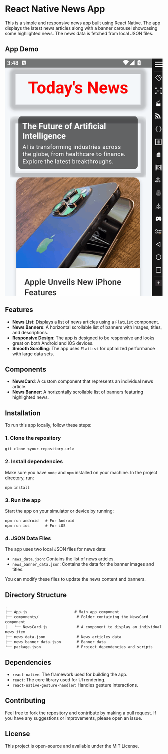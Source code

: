 React Native News App
=====================

This is a simple and responsive news app built using React Native. The app displays the latest news articles along with a banner carousel showcasing some highlighted news. The news data is fetched from local JSON files.

App Demo
--------

![News App Demo](https://github.com/dxtaner/Mobile-/blob/master/MyNewsApp/newsapp.gif?raw=true)

Features
--------

*   **News List**: Displays a list of news articles using a `FlatList` component.
*   **News Banners**: A horizontal scrollable list of banners with images, titles, and descriptions.
*   **Responsive Design**: The app is designed to be responsive and looks great on both Android and iOS devices.
*   **Smooth Scrolling**: The app uses `FlatList` for optimized performance with large data sets.

Components
----------

*   **NewsCard**: A custom component that represents an individual news article.
*   **News Banner**: A horizontally scrollable list of banners featuring highlighted news.

Installation
------------

To run this app locally, follow these steps:

### 1\. Clone the repository

    git clone <your-repository-url>

### 2\. Install dependencies

Make sure you have `node` and `npm` installed on your machine. In the project directory, run:

    npm install

### 3\. Run the app

Start the app on your simulator or device by running:

    npm run android   # For Android
    npm run ios       # For iOS

### 4\. JSON Data Files

The app uses two local JSON files for news data:

*   `news_data.json`: Contains the list of news articles.
*   `news_banner_data.json`: Contains the data for the banner images and titles.

You can modify these files to update the news content and banners.

Directory Structure
-------------------

    .
    ├── App.js                     # Main app component
    ├── components/                 # Folder containing the NewsCard component
    │   └── NewsCard.js             # A component to display an individual news item
    ├── news_data.json              # News articles data
    ├── news_banner_data.json       # Banner data
    └── package.json                # Project dependencies and scripts
    

Dependencies
------------

*   `react-native`: The framework used for building the app.
*   `react`: The core library used for UI rendering.
*   `react-native-gesture-handler`: Handles gesture interactions.

Contributing
------------

Feel free to fork the repository and contribute by making a pull request. If you have any suggestions or improvements, please open an issue.

License
-------

This project is open-source and available under the MIT License.

